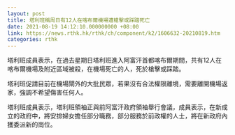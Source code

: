 ```yaml
---
layout: post
title: 塔利班稱周日有12人在喀布爾機場遭槍擊或踩踏死亡
date: 2021-08-19 14:12:10.000000000 +08:00
link: https://news.rthk.hk/rthk/ch/component/k2/1606632-20210819.htm
categories: rthk
---
```


塔利班成員表示，在過去星期日塔利班進入阿富汗首都喀布爾期間，共有12人在喀布爾機場及附近區域被殺，在機場死亡的人，死於槍擊或踩踏。

塔利班促請目前在機場閘外的大批民眾，若果沒有合法權限離境，需要離開機場返家，強調不希望傷害任何人。

塔利班成員表示，塔利班領袖正與前阿富汗政府領袖舉行會議，成員表示，在新成立的政府中，將安排婦女擔任部分職務，部分服務於前政權的人士，將在新政府內獲委派新的崗位。
